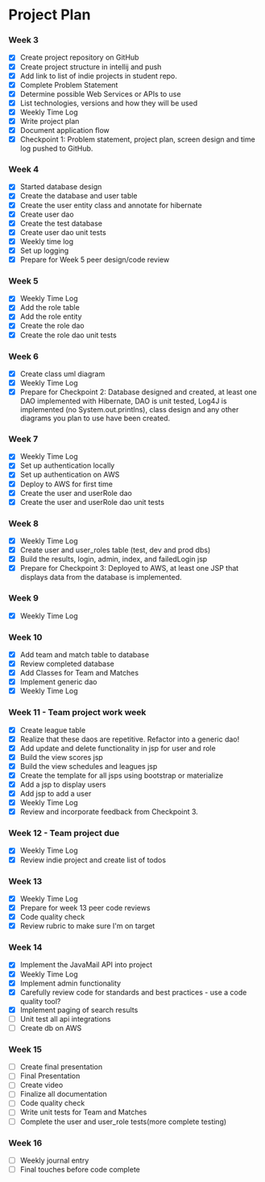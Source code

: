 # Project Plan

### Week 3
- [X] Create project repository on GitHub
- [X] Create project structure in intellij and push
- [X] Add link to list of indie projects in student repo.
- [X] Complete Problem Statement
- [X] Determine possible Web Services or APIs to use
- [X] List technologies, versions and how they will be used
- [X] Weekly Time Log
- [X] Write project plan
- [X] Document application flow
- [X] Checkpoint 1: Problem statement, project plan, screen design and time log pushed to GitHub. 

### Week 4
- [X] Started database design
- [X] Create the database and user table
- [X] Create the user entity class and annotate for hibernate
- [X] Create user dao
- [X] Create the test database
- [X] Create user dao unit tests
- [X] Weekly time log
- [X] Set up logging
- [X] Prepare for Week 5 peer design/code review

### Week 5
- [X] Weekly Time Log
- [X] Add the role table
- [X] Add the role entity
- [X] Create the role dao
- [X] Create the role dao unit tests

### Week 6
- [X] Create class uml diagram
- [X] Weekly Time Log
- [X] Prepare for Checkpoint 2: Database designed and created, at least one DAO implemented with Hibernate, DAO is unit tested, Log4J is implemented (no System.out.printlns), class design and any other diagrams you plan to use have been created. 

### Week 7

- [X] Weekly Time Log
- [X] Set up authentication locally
- [X] Set up authentication on AWS
- [X] Deploy to AWS for first time
- [X] Create the user and userRole dao
- [X] Create the user and userRole dao unit tests

### Week 8

- [X] Weekly Time Log
- [X] Create user and user_roles table (test, dev and prod dbs)
- [X] Build the results, login, admin, index, and failedLogin jsp
- [X] Prepare for Checkpoint 3: Deployed to AWS, at least one JSP that displays data from the database is implemented. 

### Week 9
- [X] Weekly Time Log

### Week 10
- [X] Add team and match table to database
- [X] Review completed database
- [X] Add Classes for Team and Matches
- [X] Implement generic dao
- [X] Weekly Time Log

### Week 11 - Team project work week
- [X] Create league table
- [X] Realize that these daos are repetitive. Refactor into a generic dao!
- [X] Add update and delete functionality in jsp for user and role
- [X] Build the view scores jsp
- [X] Build the view schedules and leagues jsp
- [X] Create the template for all jsps using bootstrap or materialize
- [X] Add a jsp to display users
- [X] Add jsp to add a user
- [X] Weekly Time Log
- [X] Review and incorporate feedback from Checkpoint 3.

### Week 12 - Team project due
- [X] Weekly Time Log
- [X] Review indie project and create list of todos

### Week 13
- [X] Weekly Time Log
- [X] Prepare for week 13 peer code reviews
- [X] Code quality check
- [X] Review rubric to make sure I'm on target

### Week 14
- [X] Implement the JavaMail API into project
- [X] Weekly Time Log
- [X] Implement admin functionality 
- [X] Carefully review code for standards and best practices - use a code quality tool? 
- [X] Implement paging of search results
- [ ] Unit test all api integrations
- [ ] Create db on AWS

### Week 15
- [ ] Create final presentation
- [ ] Final Presentation
- [ ] Create video
- [ ] Finalize all documentation
- [ ] Code quality check
- [ ] Write unit tests for Team and Matches
- [ ] Complete the user and user_role tests(more complete testing)

### Week 16
- [ ] Weekly journal entry
- [ ] Final touches before code complete
